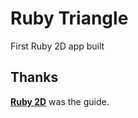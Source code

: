 # Ruby Triangle
First Ruby 2D app built

## Thanks
[**Ruby 2D**](https://www.ruby2d.com/learn/get-started/#write-your-first-2d-app) was the guide.